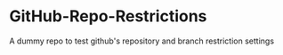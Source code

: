 # GitHub-Repo-Restrictions
A dummy repo to test github's repository and branch restriction settings
